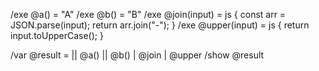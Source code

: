 /exe @a() = "A"
/exe @b() = "B"
/exe @join(input) = js {
  const arr = JSON.parse(input);
  return arr.join("-");
}
/exe @upper(input) = js { return input.toUpperCase(); }

/var @result = || @a() || @b() | @join | @upper
/show @result